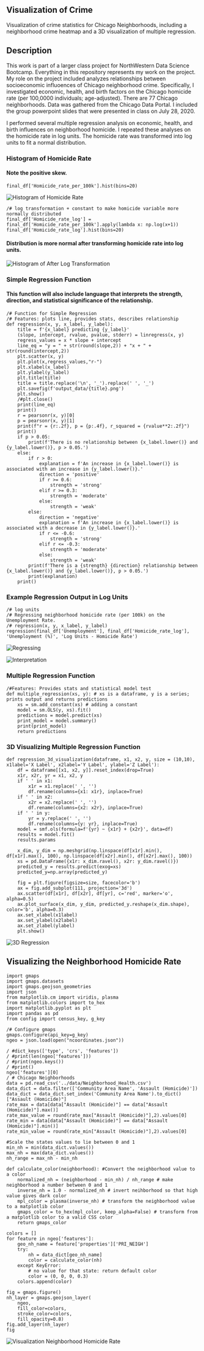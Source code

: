 ## Visualization of Crime
Visualization of crime statistics for Chicago Neighborhoods, including a neighborhood crime heatmap and a 3D visualization of multiple regression.

## Description
This work is part of a larger class project for NorthWestern Data Science Bootcamp. Everything in this repository represents my work on the project. My role on the project included analyzes relationships between socioeconomic influoences of Chicago neighborhood crime. Specifically, I investigated economic, health, and birth factors on the Chicago homicide rate (per 100,0000 individuals; age-adjusted). There are 77 Chicago neighborhoods. Data was gathered from the Chicago Data Portal. I included the group powerpoint slides that were presented in class on July 28, 2020.

I performed several multiple regression analysis on economic, health, and birth influences on neighborhood homicide. I repeated these analyses on the homicide rate in log units. The homicide rate was transformed into log units to fit a normal distribution.



### Histogram of Homicide Rate
#### Note the positive skew.
    final_df['Homicide_rate_per_100k'].hist(bins=20)
![Histogram of Homicide Rate](</Images/Homicide Rate - Histogram (Positive Skew).png>)

    /# log transformation + constant to make homicide variable more normally distributed
    final_df['Homicide_rate_log'] = final_df['Homicide_rate_per_100k'].apply(lambda x: np.log(x+1))
    final_df['Homicide_rate_log'].hist(bins=20)

#### Distribution is more normal after transforming homicide rate into log units.
![Histogram of After Log Transformation](</Images/Homicide Rate - Histogram (Log Units).png>)


### Simple Regression Function
#### This function will also include language that interprets the strength, direction, and statistical significance of the relationship.
    /# Function for Simple Regression
    /# Features: plots line, provides stats, describes relationship
    def regression(x, y, x_label, y_label):
        title = f'{x_label} predicting {y_label}'
        (slope, intercept, rvalue, pvalue, stderr) = linregress(x, y)
        regress_values = x * slope + intercept
        line_eq = "y = " + str(round(slope,2)) + "x + " + str(round(intercept,2))
        plt.scatter(x, y)
        plt.plot(x,regress_values,"r-")
        plt.xlabel(x_label)
        plt.ylabel(y_label)
        plt.title(title)
        title = title.replace('\n', '_').replace(' ', '_')
        plt.savefig(f'output_data/{title}.png')
        plt.show()
        /#plt.close()
        print(line_eq)
        print()
        r = pearsonr(x, y)[0]
        p = pearsonr(x, y)[1]
        print(f"r = {r:.2f}, p = {p:.4f}, r_squared = {rvalue**2:.2f}")
        print()
        if p > 0.05:
            print(f'There is no relationship between {x_label.lower()} and {y_label.lower()}, p > 0.05.')
        else:
            if r > 0:
                explanation = f'An increase in {x_label.lower()} is associated with an increase in {y_label.lower()}.'
                direction = 'positive'
                if r >= 0.6:
                    strength = 'strong'
                elif r >= 0.3:
                    strength = 'moderate'
                else:
                    strength = 'weak'
            else:
                direction = 'negative'
                explanation = f'An increase in {x_label.lower()} is associated with a decrease in {y_label.lower()}.'
                if r <= -0.6:
                    strength = 'strong'
                elif r <= -0.3:
                    strength = 'moderate'
                else:
                    strength = 'weak'       
            print(f'There is a {strength} {direction} relationship between {x_label.lower()} and {y_label.lower()}, p > 0.05.')
            print(explanation)
        print()

### Example Regression Output in Log Units
    /# log units
    /# Regressing neighborhood homicide rate (per 100k) on the Unemployment Rate.
    /# regression(x, y, x_label, y_label)
    regression(final_df['Unemployment'], final_df['Homicide_rate_log'], 'Unemployment (%)', 'Log Units - Homicide Rate')
    
![Regressing](</Images/Unemployment_(%)_predicting_Log_Units_-_Homicide_Rate.png>)

![Interpretation](</Images/Example Intepretation.PNG>)



### Multiple Regression Function
    /#Features: Provides stats and statistical model test
    def multiple_regression(xs, y): # xs is a dataframe, y is a series; prints output and returns predictions
        xs = sm.add_constant(xs) # adding a constant
        model = sm.OLS(y, xs).fit()
        predictions = model.predict(xs) 
        print_model = model.summary()
        print(print_model)
        return predictions

### 3D Visualizing Multiple Regression Function
    def regression_3d_visualization(dataframe, x1, x2, y, size = (10,10), x1label='X Label', x2label='Y Label', ylabel='Z Label'):
        df = dataframe[[x1, x2, y]].reset_index(drop=True)
        x1r, x2r, yr = x1, x2, y
        if ' ' in x1:
            x1r = x1.replace(' ', '')
            df.rename(columns={x1: x1r}, inplace=True)
        if ' ' in x2:
            x2r = x2.replace(' ', '')
            df.rename(columns={x2: x2r}, inplace=True)
        if ' ' in y:
            yr = y.replace(' ', '')
            df.rename(columns={y: yr}, inplace=True)
        model = smf.ols(formula=f'{yr} ~ {x1r} + {x2r}', data=df)
        results = model.fit()
        results.params

        x_dim, y_dim = np.meshgrid(np.linspace(df[x1r].min(), df[x1r].max(), 100), np.linspace(df[x2r].min(), df[x2r].max(), 100))
        xs = pd.DataFrame({x1r: x_dim.ravel(), x2r: y_dim.ravel()})
        predicted_y = results.predict(exog=xs)
        predicted_y=np.array(predicted_y)

        fig = plt.figure(figsize=size, facecolor='b')
        ax = fig.add_subplot(111, projection='3d')
        ax.scatter(df[x1r], df[x2r], df[yr], c='red', marker='o', alpha=0.5)
        ax.plot_surface(x_dim, y_dim, predicted_y.reshape(x_dim.shape), color='b', alpha=0.3)
        ax.set_xlabel(x1label)
        ax.set_ylabel(x2label)
        ax.set_zlabel(ylabel)
        plt.show()
 
![3D Regression](</Images/After Log Transformation - Homicide per 100k on Unemployment and TeenBirthRate View.png>)


## Visualizing the Neighborhood Homicide Rate
    import gmaps
    import gmaps.datasets
    import gmaps.geojson_geometries
    import json
    from matplotlib.cm import viridis, plasma
    from matplotlib.colors import to_hex
    import matplotlib.pyplot as plt
    import pandas as pd
    from config import census_key, g_key

    /# Configure gmaps
    gmaps.configure(api_key=g_key)
    ngeo = json.load(open("ncoordinates.json"))

    / #dict_keys(['type', 'crs', 'features'])
    / #print(len(ngeo['features']))
    / #print(ngeo.keys())
    / #print()
    ngeo['features'][0]
    / # Chicago Neighborhoods
    data = pd.read_csv('../data/Neighborhood_Health.csv')
    data_dict = data.filter(['Community Area Name', 'Assault (Homicide)'])
    data_dict = data_dict.set_index('Community Area Name').to_dict()["Assault (Homicide)"]
    rate_max = data[data["Assault (Homicide)"] == data["Assault (Homicide)"].max()]
    rate_max_value = round(rate_max["Assault (Homicide)"],2).values[0]
    rate_min = data[data["Assault (Homicide)"] == data["Assault (Homicide)"].min()]
    rate_min_value = round(rate_min["Assault (Homicide)"],2).values[0]

    #Scale the states values to lie between 0 and 1
    min_nh = min(data_dict.values())
    max_nh = max(data_dict.values())
    nh_range = max_nh - min_nh

    def calculate_color(neighborhood): #Convert the neighborhood value to a color
        normalized_nh = (neighborhood - min_nh) / nh_range # make neighborhood a number between 0 and 1
        inverse_nh = 1.0 - normalized_nh # invert neihborhood so that high value gives dark color
        mpl_color = plasma(inverse_nh) # transform the neighborhood value to a matplotlib color
        gmaps_color = to_hex(mpl_color, keep_alpha=False) # transform from a matplotlib color to a valid CSS color
        return gmaps_color

    colors = []
    for feature in ngeo['features']:
        geo_nh_name = feature['properties']['PRI_NEIGH']
        try:
            nh = data_dict[geo_nh_name]
            color = calculate_color(nh)
        except KeyError:
            # no value for that state: return default color
            color = (0, 0, 0, 0.3)
        colors.append(color)
        
    fig = gmaps.figure()
    nh_layer = gmaps.geojson_layer(
        ngeo,
        fill_color=colors,
        stroke_color=colors,
        fill_opacity=0.8)
    fig.add_layer(nh_layer)
    fig
    
 ![Visualization Neighborhood Homicide Rate](<Images/city_of_chicago_crime_map.png>)
